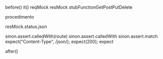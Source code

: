 before()
it()
reqMock
resMock
stubFunctionGetPostPutDelete

procedimento

resMock.status.json

sinon.assert.calledWith(route)
sinon.assert.calledWith
sinon.assert.match
expect("Content-Type", /json/);
expect(200);
expect

after()
